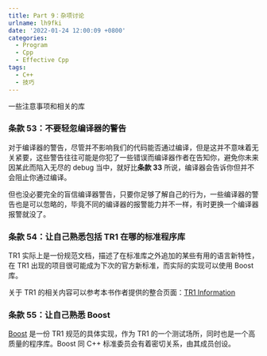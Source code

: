 ```yaml
---
title: Part 9：杂项讨论
urlname: lh9fki
date: '2022-01-24 12:00:09 +0800'
categories:
  - Program
  - Cpp
  - Effective Cpp
tags:
  - C++
  - 技巧
---
```


一些注意事项和相关的库

<!-- more -->

### 条款 53：不要轻忽编译器的警告

对于编译器的警告，尽管并不影响我们的代码能否通过编译，但是这并不意味着无关紧要，这些警告往往可能是你犯了一些错误而编译器作者在告知你，避免你未来因某此而陷入无尽的 debug 当中，就好比**条款 33** 所说，编译器会告诉你但并不会阻止你通过编译。
​

但也没必要完全的盲信编译器警告，只要你足够了解自己的行为，一些编译器的警告也是可以忽略的，毕竟不同的编译器的报警能力并不一样，有时更换一个编译器报警就没了。

### 条款 54：让自己熟悉包括 TR1 在哪的标准程序库

TR1 实际上是一份规范文档，描述了在标准库之外追加的某些有用的语言新特性，在 TR1 出现的项目很可能成为下次的官方新标准，而实际的实现可以使用 Boost 库。

关于 TR1 的相关内容可以参考本书作者提供的整合页面：[TR1 Information](https://www.aristeia.com/EC3E/TR1_info.html)

### 条款 55：让自己熟悉 Boost

[Boost](https://www.boost.org/) 是一份 TR1 规范的具体实现，作为 TR1 的一个测试场所，同时也是一个高质量的程序库。Boost 同 C++ 标准委员会有着密切关系，由其成员创设。
